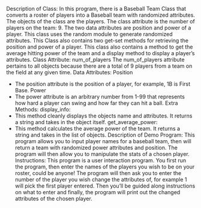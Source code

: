 Description of Class:
In this program, there is a Baseball Team Class that converts a roster of players into a Baseball team with randomized attributes. The objects of the class are the players. The class attribute is the number of players on the team: 9. The two data attributes are position and power of a player. This class uses the random module to generate randomized attributes. This Class also contains two get-set methods for retrieving the position and power of a player. This class also contains a method to get the average hitting power of the team and a display method to display a player’s attributes.
Class Attribute: num_of_players
	The num_of_players attribute pertains to all objects because there are a total of 9 players from a team on the field at any given time.
Data Attributes:
	Position
-	The position attribute is the position of a player, for example, 1B is First Base.
Power
-	The power attribute is an arbitrary number from 1-99 that represents how hard a player can swing and how far they can hit a ball.
Extra Methods:
display_info: 
-	This method cleanly displays the objects name and attributes. It returns a string and takes in the object itself.
get_average_power:
-	This method calculates the average power of the team. It returns a string  and takes in the list of objects.
Description of Demo Program:
	This program allows you to input player names for a baseball team, then will return a team with randomized power attributes and position. The program will then allow you to manipulate the stats of a chosen player.
Instructions:
	This program is a user interaction program. You first run the program, then enter the names of the players you wish to be on your roster, could be anyone! The program will then ask you to enter the number of the player you wish change the attributes of, for example 1 will pick the first player entered. Then you’ll be guided along instructions on what to enter and finally, the program will print out the changed attributes of the chosen player.

